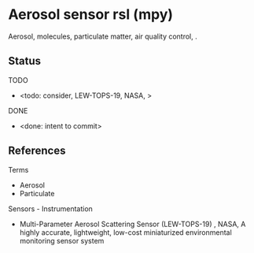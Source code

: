 # Aerosol sensor rsl (mpy)

Aerosol, molecules, particulate matter, air quality control, . 

## Status
TODO
* <todo: consider, LEW-TOPS-19, NASA, >

DONE
* <done: intent to commit>

## References

Terms
* Aerosol
* Particulate

Sensors - Instrumentation
* Multi-Parameter Aerosol Scattering Sensor (LEW-TOPS-19) [](), NASA, A highly accurate, lightweight, low-cost miniaturized environmental monitoring sensor system